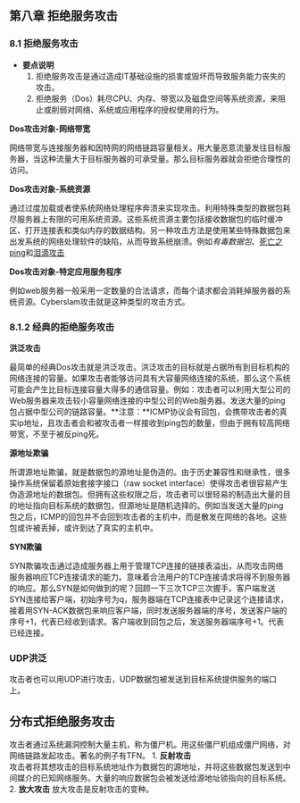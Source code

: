 ## 第八章 拒绝服务攻击
### 8.1 拒绝服务攻击
- **要点说明**
    1. 拒绝服务攻击是通过造成IT基础设施的损害或毁坏而导致服务能力丧失的攻击。
    2. 拒绝服务（Dos）耗尽CPU、内存、带宽以及磁盘空间等系统资源，来阻止或削弱对网络、系统或应用程序的授权使用的行为。  
   
**Dos攻击对象-网络带宽**  

网络带宽与连接服务器和因特网的网络链路容量相关。用大量恶意流量发往目标服务器，当这种流量大于目标服务器的可承受量。那么目标服务器就会拒绝合理性的访问。  

**Dos攻击对象-系统资源**  

通过过度加载或者使系统网络处理程序奔溃来实现攻击。利用特殊类型的数据包耗尽服务器上有限的可用系统资源。这些系统资源主要包括接收数据包的临时缓冲区、打开连接表和类似内存的数据结构。另一种攻击方法是使用某些特殊数据包来出发系统的网络处理软件的缺陷，从而导致系统崩溃。例如*有毒数据包*、[死亡之ping](https://baike.baidu.com/item/Ping%20of%20Death/5511153?fr=aladdin)和[泪滴攻击](https://baike.baidu.com/item/%E6%B3%AA%E6%BB%B4%E6%94%BB%E5%87%BB/14204397?fr=aladdin)  

**Dos攻击对象-特定应用服务程序**  

例如web服务器一般采用一定数量的合法请求，而每个请求都会消耗掉服务器的系统资源。Cyberslam攻击就是这种类型的攻击方式。


### 8.1.2 经典的拒绝服务攻击  

**洪泛攻击**  

最简单的经典Dos攻击就是洪泛攻击。洪泛攻击的目标就是占据所有到目标机构的网络连接的容量。如果攻击者能够访问具有大容量网络连接的系统，那么这个系统可能会产生比目标连接容量大得多的通信容量。例如：攻击者可以利用大型公司的Web服务器来攻击较小容量网络连接的中型公司的Web服务器。发送大量的ping包占据中型公司的链路容量。**注意：**ICMP协议会有回包，会携带攻击者的真实ip地址，且攻击者会和被攻击者一样接收到ping包的数量，但由于拥有较高网络带宽，不至于被反ping死。  

**源地址欺骗**  

所谓源地址欺骗，就是数据包的源地址是伪造的。由于历史兼容性和继承性，很多操作系统保留着原始套接字接口（raw socket interface）使得攻击者很容易产生伪造源地址的数据包。但拥有这些权限之后，攻击者可以很轻易的制造出大量的目的地址指向目标系统的数据包，但源地址是随机选择的。例如当发送大量的ping包之后，ICMP的回包并不会回到攻击者的主机中，而是散发在网络的各地。这些包或许被丢掉，或许到达了真实的主机中。

**SYN欺骗** 

SYN欺骗攻击通过造成服务器上用于管理TCP连接的链接表溢出，从而攻击网络服务器响应TCP连接请求的能力。意味着合法用户的TCP连接请求将得不到服务器的响应。那么SYN是如何做到的呢？回顾一下三次TCP三次握手。客户端发送SYN连接给客户端，初始序号为q，服务器端在TCP连接表中记录这个连接请求，接着用SYN-ACK数据包来响应客户端，同时发送服务器端的序号，发送客户端的序号+1，代表已经收到请求。客户端收到回包之后，发送服务器端序号+1。代表已经连接。


### UDP洪泛

攻击者也可以用UDP进行攻击，UDP数据包被发送到目标系统提供服务的端口上。

## 分布式拒绝服务攻击


攻击者通过系统漏洞控制大量主机，称为僵尸机。用这些僵尸机组成僵尸网络，对网络链路发起攻击。著名的例子有TFN。
    1. **反射攻击**  
        攻击者将其想攻击的目标系统地址作为数据包的源地址，并将这些数据包发送到中间媒介的已知网络服务。大量的响应数据包会被发送给源地址锁指向的目标系统。
    2. **放大攻击**
        放大攻击是反射攻击的变种。








